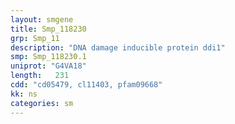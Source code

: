 ```yaml
---
layout: smgene
title: Smp_118230
grp: Smp_11
description: "DNA damage inducible protein ddi1"
smp: Smp_118230.1
uniprot: "G4VA18"
length:   231
cdd: "cd05479, cl11403, pfam09668"
kk: ns
categories: sm
---
```

